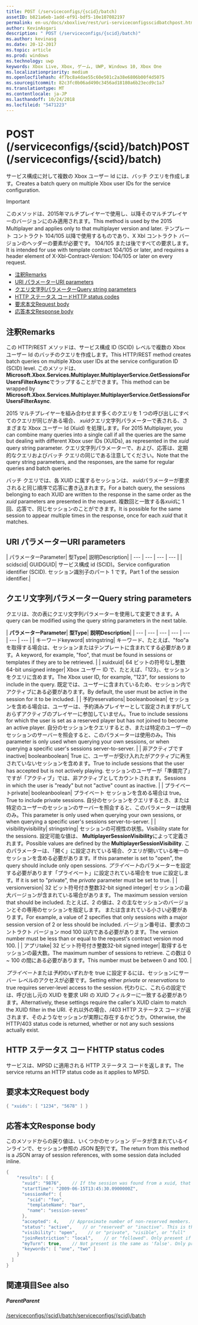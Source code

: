 ```yaml
---
title: POST (/serviceconfigs/{scid}/batch)
assetID: b821a6eb-1add-ef91-bdf5-10e107082197
permalink: en-us/docs/xboxlive/rest/uri-serviceconfigsscidbatchpost.html
author: KevinAsgari
description: " POST (/serviceconfigs/{scid}/batch)"
ms.author: kevinasg
ms.date: 20-12-2017
ms.topic: article
ms.prod: windows
ms.technology: uwp
keywords: Xbox Live, Xbox, ゲーム, UWP, Windows 10, Xbox One
ms.localizationpriority: medium
ms.openlocfilehash: 4f7bc8a4dae55c60e501c2a38e6806b00f4d5075
ms.sourcegitcommit: 82c3fc0b06ad490c3456ad18180a6b23ecd9c1a7
ms.translationtype: MT
ms.contentlocale: ja-JP
ms.lasthandoff: 10/24/2018
ms.locfileid: "5471223"
---
```

# <a name="post-serviceconfigsscidbatch"></a><span data-ttu-id="69e4f-104">POST (/serviceconfigs/{scid}/batch)</span><span class="sxs-lookup"><span data-stu-id="69e4f-104">POST (/serviceconfigs/{scid}/batch)</span></span>
<span data-ttu-id="69e4f-105">サービス構成に対して複数の Xbox ユーザー Id には、バッチ クエリを作成します。</span><span class="sxs-lookup"><span data-stu-id="69e4f-105">Creates a batch query on multiple Xbox user IDs for the service configuration.</span></span>

> [!IMPORTANT]
> <span data-ttu-id="69e4f-106">このメソッドは、2015年マルチプレイヤーで使用し、以降そのマルチプレイヤーのバージョンにのみ適用されます。</span><span class="sxs-lookup"><span data-stu-id="69e4f-106">This method is used by the 2015 Multiplayer and applies only to that multiplayer version and later.</span></span> <span data-ttu-id="69e4f-107">テンプレート コントラクト 104/105 以降で使用するものであり、X Xbl コントラクト バージョンのヘッダーの要素が必要です。 104/105 または後ですべての要求します。</span><span class="sxs-lookup"><span data-stu-id="69e4f-107">It is intended for use with template contract 104/105 or later, and requires a header element of X-Xbl-Contract-Version: 104/105 or later on every request.</span></span>

  * [<span data-ttu-id="69e4f-108">注釈</span><span class="sxs-lookup"><span data-stu-id="69e4f-108">Remarks</span></span>](#ID4ET)
  * [<span data-ttu-id="69e4f-109">URI パラメーター</span><span class="sxs-lookup"><span data-stu-id="69e4f-109">URI parameters</span></span>](#ID4ELB)
  * [<span data-ttu-id="69e4f-110">クエリ文字列パラメーター</span><span class="sxs-lookup"><span data-stu-id="69e4f-110">Query string parameters</span></span>](#ID4EVB)
  * [<span data-ttu-id="69e4f-111">HTTP ステータス コード</span><span class="sxs-lookup"><span data-stu-id="69e4f-111">HTTP status codes</span></span>](#ID4EGF)
  * [<span data-ttu-id="69e4f-112">要求本文</span><span class="sxs-lookup"><span data-stu-id="69e4f-112">Request body</span></span>](#ID4ENF)
  * [<span data-ttu-id="69e4f-113">応答本文</span><span class="sxs-lookup"><span data-stu-id="69e4f-113">Response body</span></span>](#ID4EWF)

<a id="ID4ET"></a>


## <a name="remarks"></a><span data-ttu-id="69e4f-114">注釈</span><span class="sxs-lookup"><span data-stu-id="69e4f-114">Remarks</span></span>

<span data-ttu-id="69e4f-115">この HTTP/REST メソッドは、サービス構成 ID (SCID) レベルで複数の Xbox ユーザー Id のバッチのクエリを作成します。</span><span class="sxs-lookup"><span data-stu-id="69e4f-115">This HTTP/REST method creates batch queries on multiple Xbox user IDs at the service configuration ID (SCID) level.</span></span> <span data-ttu-id="69e4f-116">このメソッドは、 **Microsoft.Xbox.Services.Multiplayer.MultiplayerService.GetSessionsForUsersFilterAsync**でラップすることができます。</span><span class="sxs-lookup"><span data-stu-id="69e4f-116">This method can be wrapped by **Microsoft.Xbox.Services.Multiplayer.MultiplayerService.GetSessionsForUsersFilterAsync**.</span></span>

<span data-ttu-id="69e4f-117">2015 マルチプレイヤーを組み合わせます多くのクエリを 1 つの呼び出しにすべてのクエリが同じがある場合、 *xuid*クエリ文字列パラメーターで表される、さまざまな Xbox ユーザー Id (Xuid) を処理します。</span><span class="sxs-lookup"><span data-stu-id="69e4f-117">For 2015 Multiplayer, you can combine many queries into a single call if all the queries are the same but dealing with different Xbox user IDs (XUIDs), as represented in the *xuid* query string parameter.</span></span> <span data-ttu-id="69e4f-118">クエリ文字列パラメーターで、および、応答は、定期的なクエリおよびバッチ クエリの同じである注意してください。</span><span class="sxs-lookup"><span data-stu-id="69e4f-118">Note that the query string parameters, and the responses, are the same for regular queries and batch queries.</span></span>

<span data-ttu-id="69e4f-119">バッチ クエリでは、各 XUID に属するセッションは、 *xuid*パラメーターが要求されると同じ順序で応答に書き込まれます。</span><span class="sxs-lookup"><span data-stu-id="69e4f-119">For a batch query, the sessions belonging to each XUID are written to the response in the same order as the *xuid* parameters are presented in the request.</span></span> <span data-ttu-id="69e4f-120">複数回と一致する各*xuid*に 1 回、応答で、同じセッションのことができます。</span><span class="sxs-lookup"><span data-stu-id="69e4f-120">It is possible for the same session to appear multiple times in the response, once for each *xuid* that it matches.</span></span>

<a id="ID4ELB"></a>


## <a name="uri-parameters"></a><span data-ttu-id="69e4f-121">URI パラメーター</span><span class="sxs-lookup"><span data-stu-id="69e4f-121">URI parameters</span></span>

| <span data-ttu-id="69e4f-122">パラメーター</span><span class="sxs-lookup"><span data-stu-id="69e4f-122">Parameter</span></span>| <span data-ttu-id="69e4f-123">型</span><span class="sxs-lookup"><span data-stu-id="69e4f-123">Type</span></span>| <span data-ttu-id="69e4f-124">説明</span><span class="sxs-lookup"><span data-stu-id="69e4f-124">Description</span></span>|
| --- | --- | --- | --- |
| <span data-ttu-id="69e4f-125">scid</span><span class="sxs-lookup"><span data-stu-id="69e4f-125">scid</span></span>| <span data-ttu-id="69e4f-126">GUID</span><span class="sxs-lookup"><span data-stu-id="69e4f-126">GUID</span></span>| <span data-ttu-id="69e4f-127">サービス構成 id (SCID)。</span><span class="sxs-lookup"><span data-stu-id="69e4f-127">Service configuration identifier (SCID).</span></span> <span data-ttu-id="69e4f-128">セッション識別子のパート 1 です。</span><span class="sxs-lookup"><span data-stu-id="69e4f-128">Part 1 of the session identifier.</span></span>|

<a id="ID4EVB"></a>


## <a name="query-string-parameters"></a><span data-ttu-id="69e4f-129">クエリ文字列パラメーター</span><span class="sxs-lookup"><span data-stu-id="69e4f-129">Query string parameters</span></span>

<span data-ttu-id="69e4f-130">クエリは、次の表にクエリ文字列パラメーターを使用して変更できます。</span><span class="sxs-lookup"><span data-stu-id="69e4f-130">A query can be modified using the query string parameters in the next table.</span></span>

| <b><span data-ttu-id="69e4f-131">パラメーター</span><span class="sxs-lookup"><span data-stu-id="69e4f-131">Parameter</span></span></b>| <b><span data-ttu-id="69e4f-132">型</span><span class="sxs-lookup"><span data-stu-id="69e4f-132">Type</span></span></b>| <b><span data-ttu-id="69e4f-133">説明</span><span class="sxs-lookup"><span data-stu-id="69e4f-133">Description</span></span></b>|
| --- | --- | --- | --- | --- | --- | --- |
| <span data-ttu-id="69e4f-134">キーワード</span><span class="sxs-lookup"><span data-stu-id="69e4f-134">keyword</span></span>| <span data-ttu-id="69e4f-135">string</span><span class="sxs-lookup"><span data-stu-id="69e4f-135">string</span></span>| <span data-ttu-id="69e4f-136">キーワード、たとえば、"foo"a を取得する場合は、セッションまたはテンプレートに含まれてする必要があります。</span><span class="sxs-lookup"><span data-stu-id="69e4f-136">A keyword, for example, "foo", that must be found in sessions or templates if they are to be retrieved.</span></span> |
| <span data-ttu-id="69e4f-137">xuid</span><span class="sxs-lookup"><span data-stu-id="69e4f-137">xuid</span></span>| <span data-ttu-id="69e4f-138">64 ビットの符号なし整数</span><span class="sxs-lookup"><span data-stu-id="69e4f-138">64-bit unsigned integer</span></span>| <span data-ttu-id="69e4f-139">Xbox ユーザー ID で、たとえば、「123」、セッションをクエリに含めます。</span><span class="sxs-lookup"><span data-stu-id="69e4f-139">The Xbox user ID, for example, "123", for sessions to include in the query.</span></span> <span data-ttu-id="69e4f-140">既定では、ユーザーに含まれているため、セッション内でアクティブにある必要があります。</span><span class="sxs-lookup"><span data-stu-id="69e4f-140">By default, the user must be active in the session for it to be included.</span></span> |
| <span data-ttu-id="69e4f-141">予約</span><span class="sxs-lookup"><span data-stu-id="69e4f-141">reservations</span></span>| <span data-ttu-id="69e4f-142">boolean</span><span class="sxs-lookup"><span data-stu-id="69e4f-142">boolean</span></span>| <span data-ttu-id="69e4f-143">セッションを含める場合は、ユーザーは、予約済みプレイヤーとして設定されますがしておらずアクティブのプレイヤーに参加していません。</span><span class="sxs-lookup"><span data-stu-id="69e4f-143">True to include sessions for which the user is set as a reserved player but has not joined to become an active player.</span></span> <span data-ttu-id="69e4f-144">自分のセッションをクエリするとき、または特定のユーザーのセッションのサーバーを照会すると、このパラメーターは使用のみ。</span><span class="sxs-lookup"><span data-stu-id="69e4f-144">This parameter is only used when querying your own sessions, or when querying a specific user's sessions server-to-server.</span></span> |
| <span data-ttu-id="69e4f-145">非アクティブです</span><span class="sxs-lookup"><span data-stu-id="69e4f-145">inactive</span></span>| <span data-ttu-id="69e4f-146">boolean</span><span class="sxs-lookup"><span data-stu-id="69e4f-146">boolean</span></span>| <span data-ttu-id="69e4f-147">True に、ユーザーが受け入れたがアクティブに再生されていないセッションを含めます。</span><span class="sxs-lookup"><span data-stu-id="69e4f-147">True to include sessions that the user has accepted but is not actively playing.</span></span> <span data-ttu-id="69e4f-148">セッションのユーザーが「準備完了」ですが「アクティブ」では、非アクティブとしてカウントされます。</span><span class="sxs-lookup"><span data-stu-id="69e4f-148">Sessions in which the user is "ready" but not "active" count as inactive.</span></span> |
| <span data-ttu-id="69e4f-149">プライベート</span><span class="sxs-lookup"><span data-stu-id="69e4f-149">private</span></span>| <span data-ttu-id="69e4f-150">boolean</span><span class="sxs-lookup"><span data-stu-id="69e4f-150">boolean</span></span>| <span data-ttu-id="69e4f-151">プライベート セッションを含める場合は true。</span><span class="sxs-lookup"><span data-stu-id="69e4f-151">True to include private sessions.</span></span> <span data-ttu-id="69e4f-152">自分のセッションをクエリするとき、または特定のユーザーのセッションのサーバーを照会すると、このパラメーターは使用のみ。</span><span class="sxs-lookup"><span data-stu-id="69e4f-152">This parameter is only used when querying your own sessions, or when querying a specific user's sessions server-to-server.</span></span> |
| <span data-ttu-id="69e4f-153">visibility</span><span class="sxs-lookup"><span data-stu-id="69e4f-153">visibility</span></span>| <span data-ttu-id="69e4f-154">string</span><span class="sxs-lookup"><span data-stu-id="69e4f-154">string</span></span>| <span data-ttu-id="69e4f-155">セッションの可視性の状態。</span><span class="sxs-lookup"><span data-stu-id="69e4f-155">Visibility state for the sessions.</span></span> <span data-ttu-id="69e4f-156">設定可能な値は、 <b>MultiplayerSessionVisibility</b>によって定義されます。</span><span class="sxs-lookup"><span data-stu-id="69e4f-156">Possible values are defined by the <b>MultiplayerSessionVisibility</b>.</span></span> <span data-ttu-id="69e4f-157">このパラメーターは、「開く」に設定されている場合、クエリが開いている唯一のセッションを含める必要があります。</span><span class="sxs-lookup"><span data-stu-id="69e4f-157">If this parameter is set to "open", the query should include only open sessions.</span></span> <span data-ttu-id="69e4f-158"><i>プライベート</i>のパラメーターを設定する必要があります「プライベート」に設定されている場合を true に設定します。</span><span class="sxs-lookup"><span data-stu-id="69e4f-158">If it is set to "private", the <i>private</i> parameter must be set to true.</span></span> |
| <span data-ttu-id="69e4f-159">version</span><span class="sxs-lookup"><span data-stu-id="69e4f-159">version</span></span>| <span data-ttu-id="69e4f-160">32 ビット符号付き整数</span><span class="sxs-lookup"><span data-stu-id="69e4f-160">32-bit signed integer</span></span>| <span data-ttu-id="69e4f-161">セッションの最大バージョンが含まれている場合があります。</span><span class="sxs-lookup"><span data-stu-id="69e4f-161">The maximum session version that should be included.</span></span> <span data-ttu-id="69e4f-162">たとえば、2 の値は、2 の主なセッションのバージョンとその専用のセッションを指定します。 または含まれている小さい必要があります。</span><span class="sxs-lookup"><span data-stu-id="69e4f-162">For example, a value of 2 specifies that only sessions with a major session version of 2 or less should be included.</span></span> <span data-ttu-id="69e4f-163">バージョン番号は、要求のコントラクト バージョン mod 100 以内である必要があります。</span><span class="sxs-lookup"><span data-stu-id="69e4f-163">The version number must be less than or equal to the request's contract version mod 100.</span></span> |
| <span data-ttu-id="69e4f-164">アプリ</span><span class="sxs-lookup"><span data-stu-id="69e4f-164">take</span></span>| <span data-ttu-id="69e4f-165">32 ビット符号付き整数</span><span class="sxs-lookup"><span data-stu-id="69e4f-165">32-bit signed integer</span></span>| <span data-ttu-id="69e4f-166">取得するセッションの最大数。</span><span class="sxs-lookup"><span data-stu-id="69e4f-166">The maximum number of sessions to retrieve.</span></span> <span data-ttu-id="69e4f-167">この数は 0 ~ 100 の間にある必要があります。</span><span class="sxs-lookup"><span data-stu-id="69e4f-167">This number must be between 0 and 100.</span></span> |


<span data-ttu-id="69e4f-168">*プライベート*または*予約*のいずれかを true に設定するには、セッションにサーバー レベルのアクセスが必要です。</span><span class="sxs-lookup"><span data-stu-id="69e4f-168">Setting either *private* or *reservations* to true requires server-level access to the session.</span></span> <span data-ttu-id="69e4f-169">代わりに、これらの設定では、呼び出し元の XUID を要求 URI の XUID フィルターに一致する必要があります。</span><span class="sxs-lookup"><span data-stu-id="69e4f-169">Alternatively, these settings require the caller's XUID claim to match the XUID filter in the URI.</span></span> <span data-ttu-id="69e4f-170">それ以外の場合、/403 HTTP ステータス コードが返されます、そのようなセッションが実際に存在するかどうか。</span><span class="sxs-lookup"><span data-stu-id="69e4f-170">Otherwise, the HTTP/403 status code is returned, whether or not any such sessions actually exist.</span></span>

<a id="ID4EGF"></a>


## <a name="http-status-codes"></a><span data-ttu-id="69e4f-171">HTTP ステータス コード</span><span class="sxs-lookup"><span data-stu-id="69e4f-171">HTTP status codes</span></span>
<span data-ttu-id="69e4f-172">サービスは、MPSD に適用される HTTP ステータス コードを返します。</span><span class="sxs-lookup"><span data-stu-id="69e4f-172">The service returns an HTTP status code as it applies to MPSD.</span></span>  
<a id="ID4ENF"></a>


## <a name="request-body"></a><span data-ttu-id="69e4f-173">要求本文</span><span class="sxs-lookup"><span data-stu-id="69e4f-173">Request body</span></span>


```cpp
{ "xuids": [ "1234", "5678" ] }

```


<a id="ID4EWF"></a>


## <a name="response-body"></a><span data-ttu-id="69e4f-174">応答本文</span><span class="sxs-lookup"><span data-stu-id="69e4f-174">Response body</span></span>

<span data-ttu-id="69e4f-175">このメソッドからの戻り値は、いくつかのセッション データが含まれているインラインで、セッション参照の JSON 配列です。</span><span class="sxs-lookup"><span data-stu-id="69e4f-175">The return from this method is a JSON array of session references, with some session data included inline.</span></span>


```cpp
{
    "results": [ {
      "xuid": "9876",    // If the session was found from a xuid, that xuid.
      "startTime": "2009-06-15T13:45:30.0900000Z",
      "sessionRef": {
        "scid": "foo",
        "templateName": "bar",
        "name": "session-seven"
      },
      "accepted": 4,    // Approximate number of non-reserved members.
      "status": "active",    // or "reserved" or "inactive". This is the state of the user in the session, not the session itself. Only present if the session was found using a xuid.
      "visibility": "open",    // or "private", "visible", or "full"
      "joinRestriction": "local",    // or "followed". Only present if 'visibility' is "open" or "full" and the session has a join restriction.
      "myTurn": true,    // Not present is the same as 'false'. Only present if the session was found using a xuid.
      "keywords": [ "one", "two" ]
    }
  ]
}

```


<a id="ID4EDG"></a>


## <a name="see-also"></a><span data-ttu-id="69e4f-176">関連項目</span><span class="sxs-lookup"><span data-stu-id="69e4f-176">See also</span></span>

<a id="ID4EFG"></a>


##### <a name="parent"></a><span data-ttu-id="69e4f-177">Parent</span><span class="sxs-lookup"><span data-stu-id="69e4f-177">Parent</span></span>

[<span data-ttu-id="69e4f-178">/serviceconfigs/{scid}/batch</span><span class="sxs-lookup"><span data-stu-id="69e4f-178">/serviceconfigs/{scid}/batch</span></span>](uri-serviceconfigsscidbatch.md)
